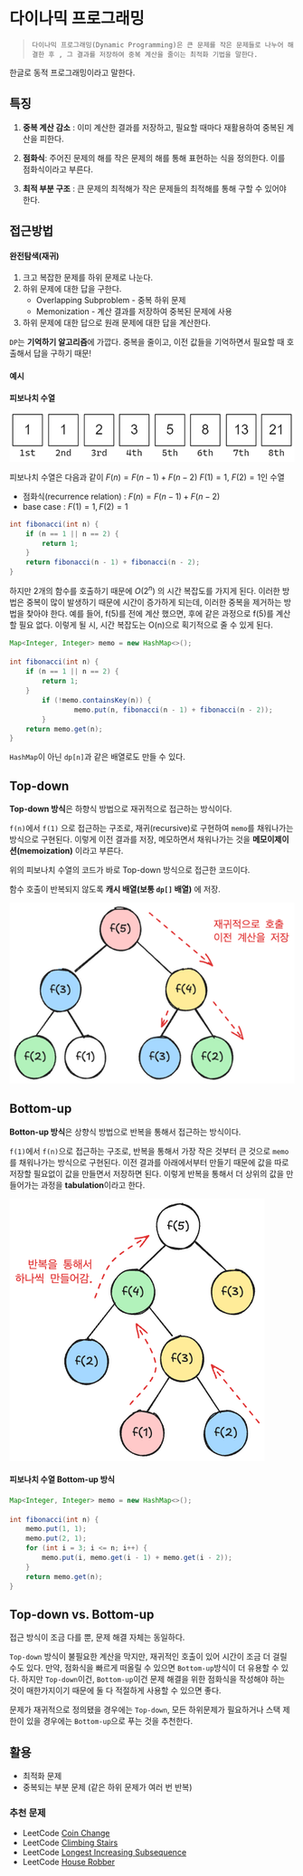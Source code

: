 # 다이나믹 프로그래밍

>     다이나믹 프로그래밍(Dynamic Programming)은 큰 문제를 작은 문제들로 나누어 해결한 후 , 그 결과를 저장하여 중복 계산을 줄이는 최적화 기법을 말한다.

한글로 동적 프로그래밍이라고 말한다.

## 특징

1. **중복 계산 감소** : 이미 계산한 결과를 저장하고, 필요할 때마다 재활용하여 중복된 계산을 피한다.

2. **점화식**: 주어진 문제의 해를 작은 문제의 해를 통해 표현하는 식을 정의한다. 이를 점화식이라고 부른다.

3. **최적 부분 구조** : 큰 문제의 최적해가 작은 문제들의 최적해를 통해 구할 수 있어야 한다.

## 접근방법

#### 완전탐색(재귀)

1. 크고 복잡한 문제를 하위 문제로 나눈다.
2. 하위 문제에 대한 답을 구한다.
   - Overlapping Subproblem - 중복 하위 문제
   - Memonization - 계산 결과를 저장하여 중복된 문제에 사용
3. 하위 문제에 대한 답으로 원래 문제에 대한 답을 계산한다.

`DP`는 **기억하기 알고리즘**에 가깝다.
중복을 줄이고, 이전 값들을 기억하면서 필요할 때 호출해서 답을 구하기 때문!

#### 예시

**피보나치 수열**

![](./asset/dp_fibo.png)

피보나치 수열은 다음과 같이 $F(n) = F(n-1)+ F(n-2)$ $F(1) =1,$ $F(2)=1$인 수열

- 점화식(recurrence relation) : $F(n) = F(n-1)+ F(n-2)​$
- base case : $F(1) =1, F(2)=1​$

```java
int fibonacci(int n) {
    if (n == 1 || n == 2) {
        return 1;
    }
    return fibonacci(n - 1) + fibonacci(n - 2);
}
```

하지만 2개의 함수를 호출하기 때문에 $O(2^n)$ 의 시간 복잡도를 가지게 된다.
이러한 방법은 중복이 많이 발생하기 때문에 시간이 증가하게 되는데, 이러한 중복을 제거하는 방법을 찾아야 한다.
예를 들어, f(5)를 전에 계산 했으면, 후에 같은 과정으로 f(5)를 계산할 필요 없다. 이렇게 될 시, 시간 복잡도는 O(n)으로 획기적으로 줄 수 있게 된다.

```java
Map<Integer, Integer> memo = new HashMap<>();

int fibonacci(int n) {
    if (n == 1 || n == 2) {
        return 1;
    }
		if (!memo.containsKey(n)) {
				memo.put(n, fibonacci(n - 1) + fibonacci(n - 2));
		}
    return memo.get(n);
}
```

`HashMap`이 아닌 `dp[n]`과 같은 배열로도 만들 수 있다.

## Top-down

**Top-down 방식**은 하향식 방법으로 재귀적으로 접근하는 방식이다.

`f(n)`에서 `f(1)` 으로 접근하는 구조로, 재귀(recursive)로 구현하여 `memo`를 채워나가는 방식으로 구현된다.
이렇게 이전 결과를 저장, 메모하면서 채워나가는 것을 **메모이제이션(memoization)** 이라고 부른다.

위의 피보나치 수열의 코드가 바로 Top-down 방식으로 접근한 코드이다.

함수 호출이 반복되지 않도록 **캐시 배열(보통 `dp[]` 배열)** 에 저장.

![](./asset/dp_topdown.png)

## Bottom-up

**Botton-up 방식**은 상향식 방법으로 반복을 통해서 접근하는 방식이다.

`f(1)`에서 `f(n)`으로 접근하는 구조로, 반복을 통해서 가장 작은 것부터 큰 것으로 `memo`를 채워나가는 방식으로 구현된다.
이전 결과를 아래에서부터 만들기 때문에 값을 따로 저장할 필요없이 값을 만들면서 저장하면 된다. 이렇게 반복을 통해서 더 상위의 값을 만들어가는 과정을 **tabulation**이라고 한다.

![](./asset/dp_bottomup.png)

#### 피보나치 수열 Bottom-up 방식

```java
Map<Integer, Integer> memo = new HashMap<>();

int fibonacci(int n) {
    memo.put(1, 1);
    memo.put(2, 1);
    for (int i = 3; i <= n; i++) {
        memo.put(i, memo.get(i - 1) + memo.get(i - 2));
    }
    return memo.get(n);
}
```

## Top-down vs. Bottom-up

접근 방식이 조금 다를 뿐, 문제 해결 자체는 동일하다.

`Top-down` 방식이 불필요한 계산을 막지만, 재귀적인 호출이 있어 시간이 조금 더 걸릴 수도 있다. 만약, 점화식을 빠르게 떠올릴 수 있으면 `Bottom-up`방식이 더 유용할 수 있다. 하지만 `Top-down`이건, `Bottom-up`이건 문제 해결을 위한 점화식을 작성해야 하는 것이 매한가지이기 때문에 둘 다 적절하게 사용할 수 있으면 좋다.

문제가 재귀적으로 정의됐을 경우에는 `Top-down`, 모든 하위문제가 필요하거나 스택 제한이 있을 경우에는 `Bottom-up`으로 푸는 것을 추천한다.

## 활용

- 최적화 문제
- 중복되는 부분 문제 (같은 하위 문제가 여러 번 반복)

### 추천 문제

- LeetCode [Coin Change](https://leetcode.com/problems/coin-change/description/)
- LeetCode [Climbing Stairs](https://leetcode.com/problems/climbing-stairs/)
- LeetCode [Longest Increasing Subsequence](https://leetcode.com/problems/longest-increasing-subsequence/)
- LeetCode [House Robber](https://leetcode.com/problems/house-robber/)
